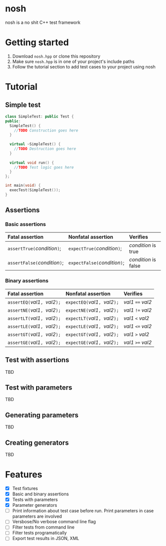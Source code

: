 # nosh
nosh is a no shit C++ test framework

# Getting started
1. Download `nosh.hpp` or clone this repository
2. Make sure `nosh.hpp` is in one of your project's include paths
3. Follow the tutorial section to add test cases to your project using nosh

# Tutorial
## Simple test

```cpp
class SimpleTest: public Test {
public:
  SimpleTest() {
    //TODO Construction goes here
  }
  
  virtual ~SimpleTest() {
    //TODO Destruction goes here
  }
  
  virtual void run() {
    //TODO Test logic goes here
  }
};

int main(void) {
  execTest(SimpleTest());
}
```

## Assertions
### Basic assertions
| **Fatal assertion** | **Nonfatal assertion** | **Verifies** |
|:--------------------|:-----------------------|:-------------|
| `assertTrue(`_condition_`)`;  | `expectTrue(`_condition_`)`;   | _condition_ is true |
| `assertFalse(`_condition_`)`; | `expectFalse(`_condition_`)`;  | _condition_ is false |

### Binary assertions


| **Fatal assertion** | **Nonfatal assertion** | **Verifies** |
|:--------------------|:-----------------------|:-------------|
|`assertEQ(`_val1_`, `_val2_`);`|`expectEQ(`_val1_`, `_val2_`);`| _val1_ `==` _val2_ |
|`assertNE(`_val1_`, `_val2_`);`|`expectNE(`_val1_`, `_val2_`);`| _val1_ `!=` _val2_ |
|`assertLT(`_val1_`, `_val2_`);`|`expectLT(`_val1_`, `_val2_`);`| _val1_ `<` _val2_ |
|`assertLE(`_val1_`, `_val2_`);`|`expectLE(`_val1_`, `_val2_`);`| _val1_ `<=` _val2_ |
|`assertGT(`_val1_`, `_val2_`);`|`expectGT(`_val1_`, `_val2_`);`| _val1_ `>` _val2_ |
|`assertGE(`_val1_`, `_val2_`);`|`expectGE(`_val1_`, `_val2_`);`| _val1_ `>=` _val2_ |

## Test with assertions
TBD

## Test with parameters
TBD

## Generating parameters
TBD

## Creating generators
TBD

# Features
- [x] Test fixtures
- [x] Basic and binary assertions
- [x] Tests with parameters
- [x] Parameter generators
- [ ] Print information about test case before run. Print parameters in case parameters are involved
- [ ] Versbose/No verbose command line flag
- [ ] Filter tests from command line
- [ ] Filter tests programatically
- [ ] Export test results in JSON, XML
